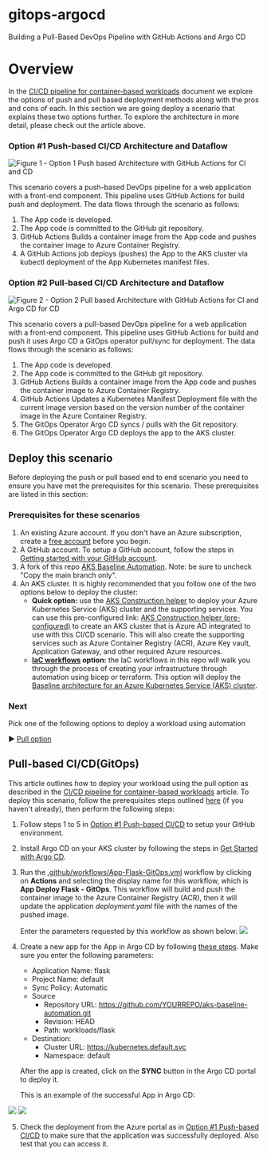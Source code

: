 # gitops-argocd
Building a Pull-Based DevOps Pipeline with GitHub Actions and Argo CD

# Overview

In the [CI/CD pipeline for container-based workloads](https://learn.microsoft.com/en-us/azure/architecture/example-scenario/apps/devops-with-aks/) document we explore the options of push and pull based deployment methods along with the pros and cons of each. In this section we are going deploy a scenario that explains these two options further. To explore the architecture in more detail, please check out the article above.

### Option \#1 Push-based CI/CD Architecture and Dataflow

![Figure 1 - Option 1 Push based Architecture with GitHub Actions for CI and CD](./media/5ef464b58b9ce8ab4499ed1c2aec882f2.png)

This scenario covers a push-based DevOps pipeline for a web application with a front-end component. This pipeline uses GitHub Actions for build push and deployment. The data flows through the scenario as follows:

1.  The App code is developed.
1.  The App code is committed to the GitHub git repository.
1.  GitHub Actions Builds a container image from the App code and pushes the container image to Azure Container Registry.
1.  A GitHub Actions job deploys (pushes) the App to the AKS cluster via kubectl deployment of the App Kubernetes manifest files.

### Option \#2 Pull-based CI/CD Architecture and Dataflow

![Figure 2 - Option 2 Pull based Architecture with GitHub Actions for CI and Argo CD for CD](./media/72be57feef5bb9b47658cfc16f3d779f3.png)

This scenario covers a pull-based DevOps pipeline for a web application with a front-end component. This pipeline uses GitHub Actions for build and push it uses Argo CD a GitOps operator pull/sync for deployment. The data flows through the scenario as follows:

1.  The App code is developed.
1.  The App code is committed to the GitHub git repository.
1.  GitHub Actions Builds a container image from the App code and pushes the container image to Azure Container Registry.
1.  GitHub Actions Updates a Kubernetes Manifest Deployment file with the current image version based on the version number of the container image in the Azure Container Registry.
1.  The GitOps Operator Argo CD syncs / pulls with the Git repository.
1.  The GitOps Operator Argo CD deploys the app to the AKS cluster.

## Deploy this scenario

Before deploying the push or pull based end to end scenario you need to ensure you have met the prerequisites for this scenario. These prerequisites are listed in this section:

### Prerequisites for these scenarios

1. An existing Azure account. If you don't have an Azure subscription, create a [free account](https://azure.microsoft.com/free/?WT.mc_id=A261C142F) before you begin.
2. A GitHub account. To setup a GitHub account, follow the steps in [Getting started with your GitHub account](https://docs.github.com/en/get-started/onboarding/getting-started-with-your-github-account).
3. A fork of this repo [AKS Baseline Automation](https://github.com/azure/aks-baseline-automation). Note: be sure to uncheck "Copy the main branch only".
4. An AKS cluster. It is highly recommended that you follow one of the two options below to deploy the cluster:
    - **Quick option:** use the [AKS Construction helper](https://azure.github.io/AKS-Construction/) to deploy your Azure Kubernetes Service (AKS) cluster and the supporting services. You can use this pre-configured link: [AKS Construction helper (pre-configured)](https://azure.github.io/AKS-Construction/?ops=managed&cluster.apisecurity=none&addons.ingress=appgw&addons.monitor=aci&addons.azurepolicy=none&addons.networkPolicy=none&addons.csisecret=akvNew&deploy.location=EastUS2&addons.appgwKVIntegration=false) to create an AKS cluster that is Azure AD integrated to use with this CI/CD scenario. This will also create the supporting services such as Azure Container Registry (ACR), Azure Key vault, Application Gateway, and other required Azure resources.
    - **[IaC workflows](../../IaC/README.md) option:** the IaC workflows in this repo will walk you through the process of creating your infrastructure through automation using bicep or terraform. This option will deploy the [Baseline architecture for an Azure Kubernetes Service (AKS) cluster](https://learn.microsoft.com/en-us/azure/architecture/reference-architectures/containers/aks/baseline-aks).

### Next
Pick one of the following options to deploy a workload using automation

:arrow_forward: [Pull option](./app-flask-pull-gitops.md)

## Pull-based CI/CD(GitOps)

This article outlines how to deploy your workload using the pull option as described in the [CI/CD pipeline for container-based workloads](https://learn.microsoft.com/azure/architecture/example-scenario/apps/devops-with-aks) article. To deploy this scenario, follow the prerequisites steps outlined [here](README.md) (if you haven't already), then perform the following steps:

1. Follow steps 1 to 5 in [Option #1 Push-based CI/CD](./app-flask-push-dockerbuild.md) to setup your GitHub environment.
2. Install Argo CD on your AKS cluster by following the steps in [Get Started with Argo CD](https://argo-cd.readthedocs.io/en/stable/getting_started/).
   
3. Run the [.github/workflows/App-Flask-GitOps.yml](../../.github/workflows/App-Flask-GitOps.yml) workflow by clicking on **Actions** and selecting the display name for this workflow, which is **App Deploy Flask - GitOps**. This workflow will build and push the container image to the Azure Container Registry (ACR), then it will update the application *deployment.yaml* file with the names of the pushed image. 
   
    Enter the parameters requested by this workflow as shown below:
       ![](media/b4bf25dc9497c669d54a205648cb864c.png)
4. Create a new app for the App in Argo CD by following [these steps](https://argo-cd.readthedocs.io/en/stable/getting_started/#creating-apps-via-ui). Make sure you enter the following parameters:
   - Application Name: flask
   - Project Name: default
   - Sync Policy: Automatic
   - Source
     - Repository URL: https://github.com/YOURREPO/aks-baseline-automation.git
     - Revision: HEAD
     - Path: workloads/flask
   - Destination:
     - Cluster URL: https://kubernetes.default.svc
     - Namespace: default

    After the app is created, click on the **SYNC** button in the Argo CD portal to deploy it.

    This is an example of the successful App in Argo CD:

![](media/58af037d65b2303dbb1c2d4196ac300f.png)
![](media/66908c97c321303ba2bcd58ba6431bdd.png)

5. Check the deployment from the Azure portal as in [Option #1 Push-based CI/CD](./app-flask-push-dockerbuild.md) to make sure that the application was successfully deployed. Also test that you can access it. 
